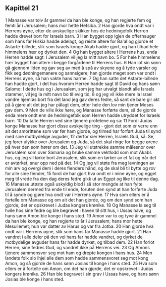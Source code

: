 ## Kapittel 21

1 Manasse var tolv år gammel da han ble konge, og han regjerte fem og femti år i Jerusalem; hans mor hette Hefsiba.
2 Han gjorde hva ondt var i Herrens øyne, etter de avskyelige skikker hos de hedningefolk Herren hadde drevet bort for Israels barn.
3 Han bygget opp igjen de offerhauger som hans far Hiskia hadde ødelagt, og reiste altere for Ba'al og gjorde et Astarte-billede, slik som Israels konge Akab hadde gjort, og han tilbad hele himmelens hær og dyrket den.
4 Og han bygget altere i Herrens hus, enda Herren hadde sagt: I Jerusalem vil jeg la mitt navn bo.
5 For hele himmelens hær bygget han altere i begge forgårdene til Herrens hus.
6 Han lot sin sønn gå gjennom ilden og gav seg av med å spå av skyene og å tyde varsler og fikk seg dødningemanere og sannsigere; han gjorde meget som var ondt i Herrens øyne, så han vakte hans harme.
7 Og han satte det Astarte-billede han hadde gjort, i det hus hvorom Herren hadde sagt til David og hans sønn Salomo: I dette hus og i Jerusalem, som jeg har utvalgt blandt alle Israels stammer, vil jeg la mitt navn bo til evig tid,
8 og jeg vil ikke mere la Israel vandre hjemløs bort fra det land jeg gav deres fedre, så sant de bare gir akt på å gjøre alt det jeg har pålagt dem, etter hele den lov min tjener Moses gav dem.
9 Men de ville ikke høre, og Manasse forførte dem, så de gjorde enda mere ondt enn de hedningefolk som Herren hadde utryddet for Israels barn.
10 Da talte Herren ved sine tjenere profetene og sa:
11 Fordi Judas konge Manasse har gjort disse avskyelige ting - gjort det som er verre enn alt det amorittene som var før ham gjorde, og tilmed har forført Juda til synd med sine motbydelige avguder,
12 derfor sier Herren, Israels Gud, så: Se, jeg fører ulykke over Jerusalem og Juda, så det skal ringe for begge ørene på hver den som hører om det.
13 Jeg vil utstrekke samme målesnor over Jerusalem som over Samaria og bruke samme vektlodd som mot Akabs hus, og jeg vil tørke bort Jerusalem, slik som en tørker av et fat og når det er avtørket, snur opp ned på det.
14 Og jeg vil støte fra meg levningen av min arv og overgi dem i deres fienders hånd, og de skal bli til bytte og rov for alle sine fiender,
15 fordi de har gjort hva ondt er i mine øyne, og egget meg til vrede fra den dag deres fedre gikk ut av Egypt og like til denne dag.
16 Manasse utøste også uskyldig blod i så stor mengde at han fylte Jerusalem dermed fra ende til ende, foruten den synd at han forførte Juda til å synde og gjøre hva ondt var i Herrens øyne.
17 Hva som ellers er å fortelle om Manasse og om alt det han gjorde, og om den synd som han gjorde, det er opskrevet i Judas kongers krønike.
18 Og Manasse la seg til hvile hos sine fedre og ble begravet i haven til sitt hus, i Ussas have, og hans sønn Amon ble konge i hans sted.
19 Amon var to og tyve år gammel da han ble konge, og han regjerte to år i Jerusalem; hans mor hette Mesullemet; hun var datter av Harus og var fra Jotba.
20 Han gjorde hva ondt var i Herrens øyne, slik som hans far Manasse hadde gjort.
21 Han vandret i alle deler på den vei hans far hadde vandret, og dyrket de motbydelige avguder hans far hadde dyrket, og tilbad dem.
22 Han forlot Herren, sine fedres Gud, og vandret ikke på Herrens vei.
23 Og Amons tjenere sammensvor seg mot ham og drepte kongen i hans hus.
24 Men landets folk slo ihjel alle dem som hadde sammensvoret seg mot kong Amon, og så gjorde de hans sønn Josias til konge i hans sted.
25 Hva som ellers er å fortelle om Amon, om det han gjorde, det er opskrevet i Judas kongers krønike.
26 Han ble begravet i sin grav i Ussas have, og hans sønn Josias ble konge i hans sted.
